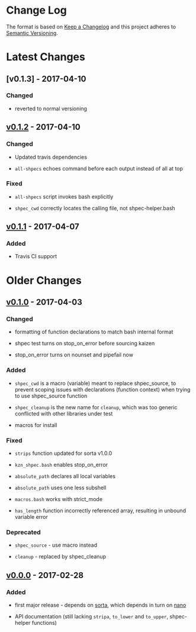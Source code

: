 Change Log
==========

The format is based on [Keep a Changelog] and this project adheres to
[Semantic Versioning].

Latest Changes
==============

[v0.1.3] - 2017-04-10
---------------------

### Changed

-   reverted to normal versioning

[v0.1.2] - 2017-04-10
---------------------

### Changed

-   Updated travis dependencies

-   `all-shpecs` echoes command before each output instead of all at top

### Fixed

-   `all-shpecs` script invokes bash explicitly

-   `shpec_cwd` correctly locates the calling file, not
    shpec-helper.bash

[v0.1.1] - 2017-04-07
---------------------

### Added

-   Travis CI support

Older Changes
=============

[v0.1.0] - 2017-04-03
---------------------

### Changed

-   formatting of function declarations to match bash internal format

-   shpec test turns on stop\_on\_error before sourcing kaizen

-   stop\_on\_error turns on nounset and pipefail now

### Added

-   `shpec_cwd` is a macro (variable) meant to replace shpec\_source, to
    prevent scoping issues with declarations (function context) when
    trying to use shpec\_source function

-   `shpec_cleanup` is the new name for `cleanup`, which was too generic
    conflicted with other libraries under test

-   macros for install

### Fixed

-   `strips` function updated for sorta v1.0.0

-   `kzn_shpec.bash` enables stop\_on\_error

-   `absolute_path` declares all local variables

-   `absolute_path` uses one less subshell

-   `macros.bash` works with strict\_mode

-   `has_length` function incorrectly referenced array, resulting in
    unbound variable error

### Deprecated

-   `shpec_source` - use macro instead

-   `cleanup` - replaced by shpec\_cleanup

[v0.0.0] - 2017-02-28
---------------------

### Added

-   first major release - depends on [sorta], which depends in turn on
    [nano]

-   API documentation (still lacking `stripa`, `to_lower` and
    `to_upper`, shpec-helper functions)

  [Keep a Changelog]: http://keepachangelog.com/
  [Semantic Versioning]: http://semver.org/
  [v0.1.2]: https://github.com/binaryphile/kaizen/compare/v0.1.1...v0.1.2
  [v0.1.1]: https://github.com/binaryphile/kaizen/compare/v0.1.0...v0.1.1
  [v0.1.0]: https://github.com/binaryphile/kaizen/compare/v0.0.0...v0.1.0
  [v0.0.0]: https://github.com/binaryphile/kaizen/compare/v0.4...v0.0.0
  [sorta]: https://github.com/binaryphile/sorta
  [nano]: https://github.com/binaryphile/nano
